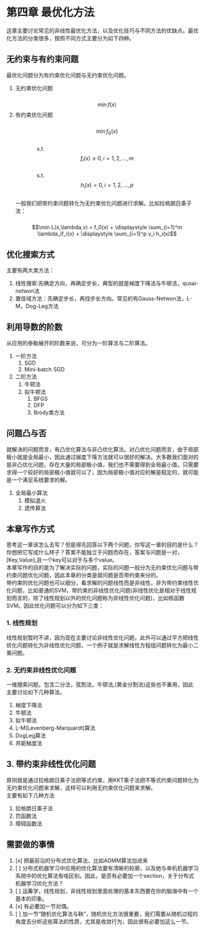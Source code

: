 # 第四章 最优化方法

这章主要讨论常见的非线性最优化方法，以及优化技巧与不同方法的优缺点。最优化方法的分类很多，按照不同方式主要分为如下四种。

## 无约束与有约束问题

最优化问题分为有约束优化问题与无约束优化问题。  
1. 无约束优化问题  
    $$\min f(x)$$  
2. 有约束优化问题  
    $$\min f_0(x)$$  
    s.t. $$f_i(x) \le 0, i=1,2,...,m$$  
    s.t. $$h_i(x) = 0, i=1,2,...,p$$  
一般我们把带约束问题转化为无约束优化问题进行求解。比如拉格朗日乘子法：  
   $$\min L(x,\lambda,v) = f_0(x) + \displaystyle \sum_{i=1}^m \lambda_if_i(x) + \displaystyle \sum_{i=1}^p v_i h_i(x)$$

## 优化搜索方式

主要有两大类方法：  
1. 线性搜索:先确定方向，再确定步长，典型的就是梯度下降法与牛顿法，qusai-netwon法  
2. 置信域方法：先确定步长，再找步长方向。常见的有Gauss-Netwon法，L-M，Dog-Leg方法

## 利用导数的阶数

从应用的泰勒展开的阶数来说，可分为一阶算法与二阶算法。

1. 一阶方法
   1. SGD
   2. Mini-batch SGD
2. 二阶方法
   1. 牛顿法
   2. 拟牛顿法
      1. BFGS
      2. DFP
      3. Brody类方法

## 问题凸与否

就解决的问题而言，有凸优化算法与非凸优化算法。对凸优化问题而言，由于局部极小就是全局最小，因此通过梯度下降方法就可以很好的解决。大多数我们面对的是非凸优化问题，存在大量的局部极小值，我们也不需要得到全局最小值，只需要求得一个较好的局部极小值就可以了，因为局部极小值对应的解是稳定的，就可能是一个满足系统要求的解。  
1. 全局最小算法  
   1. 模拟退火  
   2. 遗传算法

## 本章写作方式

思考这一章该怎么去写？但是得先回答以下两个问题，你写这一章的目的是什么？你想把它写成什么样子？答案不能独立于问题而存在，答案与问题是一对，\[Key,Value\],且一个key可以对于与多个value。  
本章写作的目的是为了解决实际的问题，实际的问题一般分为无约束优化问题与带约束问题优化问题，因此本章的分类是就问题是否带约束来分的。  
带约束的优化问题也可以细分，看求解的问题线性而是非线性，非为带约束线性优化问题，比如普通的SVM，带约束的非线性优化问题\(非线性优化是相对于线性规划而言的，除了线性规划以外的优化问题称为非线性优化问题\)，比如核函数SVM。因此优化问题可以分为如下三类：

### 1. 线性规划

线性规划暂时不讲，因为现在主要讨论非线性优化问题，此外可以通过平方把线性优化问题转化为非线性优化问题，一个例子就是求解线性方程组问题转化为最小二乘问题。

### 2. 无约束非线性优化问题

一维搜索问题，包含二分法，弦割法，牛顿法,\(黄金分割法\)这些也不重用，因此主要讨论如下几种算法。  
1. 梯度下降法  
2. 牛顿法  
3. 拟牛顿法  
4. L-M\(Levenberg-Marquardt\)算法  
5. DogLeg算法  
6. 共轭梯度法

## 3. 带约束非线性优化问题

原则就是通过拉格朗日乘子法把等式约束，用KKT乘子法把不等式约束问题转化为无约束优化问题来求解，这样可以利用无约束优化问题来求解。  
主要有如下几种方法  
1. 拉格朗日乘子法  
2. 罚函数法  
3. 障碍函数法

## 需要做的事情

1. [x] 把最前沿的分布式优化算法，比如ADMM算法加进来
2. [ ] 分布式机器学习中应用的优化算法要有清晰的轮廓，以及她与单机机器学习系统中的优化算法有啥区别。因此，是否有必要加一个section，关于分布式机器学习优化方法？
3. [ ] 运筹学，线性规划，非线性规划里面处理的基本东西要在你的脑海中有一个基本的印象。
4. [x] 有必要加一节对偶。
5. [ ] 加一节“随机优化算法与鞅”，随机优化方法很重要，我们需要从随机过程的角度去分析这些算法的性质，尤其是收敛行为，因此很有必要加这么一节。  

[^1]: 刘铁岩 《分布式机器学习--算法，理论与实战》
[^2]: Jean Walrand 《EECS应用概率论》


